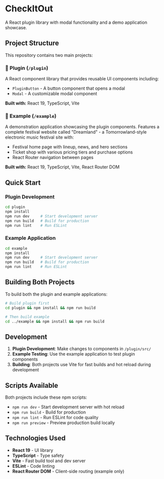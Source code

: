 # CheckItOut

A React plugin library with modal functionality and a demo application showcase.

## Project Structure

This repository contains two main projects:

### 🔧 Plugin (`/plugin`)
A React component library that provides reusable UI components including:
- `PluginButton` - A button component that opens a modal
- `Modal` - A customizable modal component

**Built with:** React 19, TypeScript, Vite

### 🎪 Example (`/example`) 
A demonstration application showcasing the plugin components. Features a complete festival website called "Dreamland" - a Tomorrowland-style electronic music festival site with:
- Festival home page with lineup, news, and hero sections
- Ticket shop with various pricing tiers and purchase options
- React Router navigation between pages

**Built with:** React 19, TypeScript, Vite, React Router DOM

## Quick Start

### Plugin Development

```bash
cd plugin
npm install
npm run dev     # Start development server
npm run build   # Build for production
npm run lint    # Run ESLint
```

### Example Application

```bash
cd example
npm install
npm run dev     # Start development server
npm run build   # Build for production  
npm run lint    # Run ESLint
```

## Building Both Projects

To build both the plugin and example applications:

```bash
# Build plugin first
cd plugin && npm install && npm run build

# Then build example
cd ../example && npm install && npm run build
```

## Development

1. **Plugin Development**: Make changes to components in `/plugin/src/`
2. **Example Testing**: Use the example application to test plugin components
3. **Building**: Both projects use Vite for fast builds and hot reload during development

## Scripts Available

Both projects include these npm scripts:
- `npm run dev` - Start development server with hot reload
- `npm run build` - Build for production
- `npm run lint` - Run ESLint for code quality
- `npm run preview` - Preview production build locally

## Technologies Used

- **React 19** - UI library
- **TypeScript** - Type safety
- **Vite** - Fast build tool and dev server
- **ESLint** - Code linting
- **React Router DOM** - Client-side routing (example only)